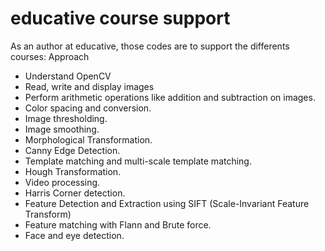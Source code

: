 # educative course support

As an author at educative, those codes are to support the differents courses:
Approach
- Understand OpenCV
- Read, write and display images
- Perform arithmetic operations like addition and subtraction on images.
- Color spacing and conversion.
- Image thresholding.
- Image smoothing.
- Morphological Transformation.
- Canny Edge Detection.
- Template matching and multi-scale template matching.
- Hough Transformation.
- Video processing.
- Harris Corner detection.
- Feature Detection and Extraction using SIFT (Scale-Invariant Feature
Transform)
- Feature matching with Flann and Brute force.
- Face and eye detection.
